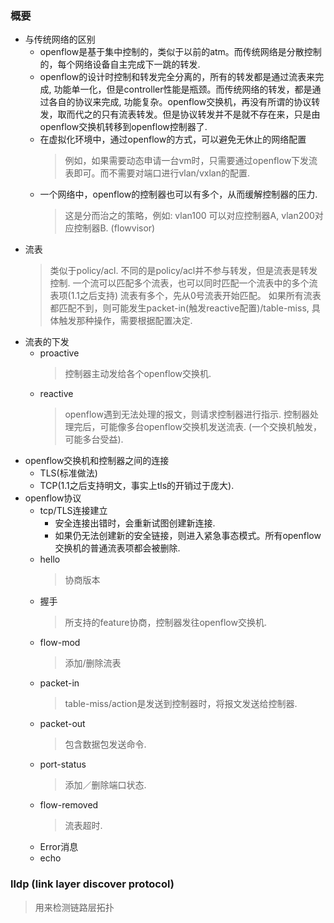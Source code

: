 ### 概要
  - 与传统网络的区别
    - openflow是基于集中控制的，类似于以前的atm。而传统网络是分散控制的，每个网络设备自主完成下一跳的转发.
    - openflow的设计时控制和转发完全分离的，所有的转发都是通过流表来完成, 功能单一化，但是controller性能是瓶颈。而传统网络的转发，都是通过各自的协议来完成, 功能复杂。openflow交换机，再没有所谓的协议转发，取而代之的只有流表转发。但是协议转发并不是就不存在来，只是由openflow交换机转移到openflow控制器了.
    - 在虚拟化环境中，通过openflow的方式，可以避免无休止的网络配置
      > 例如，如果需要动态申请一台vm时，只需要通过openflow下发流表即可。而不需要对端口进行vlan/vxlan的配置.
    - 一个网络中，openflow的控制器也可以有多个，从而缓解控制器的压力. 
      > 这是分而治之的策略，例如: vlan100 可以对应控制器A, vlan200对应控制器B. (flowvisor)
  - 流表
    > 类似于policy/acl. 不同的是policy/acl并不参与转发，但是流表是转发控制. 
    > 一个流可以匹配多个流表，也可以同时匹配一个流表中的多个流表项(1.1之后支持)
    > 流表有多个，先从0号流表开始匹配。
    > 如果所有流表都匹配不到，则可能发生packet-in(触发reactive配置)/table-miss, 具体触发那种操作，需要根据配置决定.
  - 流表的下发
    - proactive 
      > 控制器主动发给各个openflow交换机.
    - reactive
      > openflow遇到无法处理的报文，则请求控制器进行指示.
      > 控制器处理完后，可能像多台openflow交换机发送流表. (一个交换机触发，可能多台受益).
  - openflow交换机和控制器之间的连接
    - TLS(标准做法)
    - TCP(1.1之后支持明文，事实上tls的开销过于庞大).
  - openflow协议
    - tcp/TLS连接建立
      - 安全连接出错时，会重新试图创建新连接.
      - 如果仍无法创建新的安全链接，则进入紧急事态模式。所有openflow交换机的普通流表项都会被删除.
    - hello
      > 协商版本
    - 握手
      > 所支持的feature协商，控制器发往openflow交换机.
    - flow-mod
      > 添加/删除流表
    - packet-in
      > table-miss/action是发送到控制器时，将报文发送给控制器.
    - packet-out
      > 包含数据包发送命令.
    - port-status
      > 添加／删除端口状态.
    - flow-removed
      > 流表超时.
    - Error消息
    - echo
### lldp (link layer discover protocol)
  > 用来检测链路层拓扑
